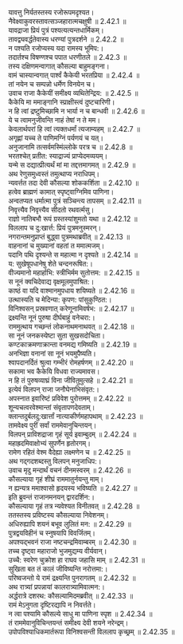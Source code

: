 

  
यावत्तु निर्यतस्तस्य रजोरूपमदृश्यत।  
नैवेक्ष्वाकुवरस्तावत्सञ्जहारात्मचक्षुषी ॥ 2.42.1 ॥   
यावद्राजा प्रियं पुत्रं पश्यत्यत्यन्तधार्मिकम्।  
तावद्व्यवर्द्धतेवास्य धरण्यां पुत्रदर्शने ॥ 2.42.2 ॥   
न पश्यति रजोप्यस्य यदा रामस्य भूमिप:।  
तदार्तश्च विषण्णश्च पपात धरणीतले ॥ 2.42.3 ॥   
तस्य दक्षिणमन्वागात् कौसल्या बाहुमङ्गना।  
वामं चास्यान्वगात् पार्श्वं कैकेयी भरतप्रिया ॥ 2.42.4 ॥   
तां नयेन च सम्पन्नो धर्मेण विनयेन च।  
उवाच राजा कैकेयीं समीक्ष्य व्यथितेन्द्रिय: ॥ 2.42.5 ॥   
कैकेयि मा ममाङ्गानि स्प्राक्षीस्त्वं दुष्टचारिणी।  
न हि त्वां द्रष्टुमिच्छामि न भार्या न च बान्धवी ॥ 2.42.6 ॥   
ये च त्वामनुजीवन्ति नाहं तेषां न ते मम।  
केवलार्थपरां हि त्वां त्यक्तधर्मां त्यजाम्यहम् ॥ 2.42.7 ॥   
अगृह्णां यच्च ते पाणिमग्निं पर्यणयं च यत्।  
अनुजानामि तत्सर्वमस्मिंल्लोके परत्र च ॥ 2.42.8 ॥   
भरतश्चेत् प्रतीत: स्याद्राज्यं प्राप्येदमव्ययम्।  
यन्मे स दद्यात्प्रीत्यर्थं मां मा तद्दत्तमागमत् ॥ 2.42.9 ॥   
अथ रेणुसमुध्वस्तं तमुत्थाप्य नराधिपम्।  
न्यवर्त्तत तदा देवी कौसल्या शोककर्शिता ॥ 2.42.10 ॥   
हत्वेव ब्राह्मणं कामात् स्पृष्ट्वाग्निमिव पाणिना।  
अन्वतप्यत धर्मात्मा पुत्रं सञ्चिन्त्य तापसम् ॥ 2.42.11 ॥   
निवृत्त्यैव निवृत्त्यैव सीदतो रथवर्त्मसु।  
राज्ञो नातिबभौ रूपं ग्रस्तस्यांशुमतो यथा ॥ 2.42.12 ॥   
विललाप च दु:खार्त्त: प्रियं पुत्रमनुस्मरन्।  
नगरान्तमनुप्राप्तं बुद्ध्वा पुत्रमथाब्रवीत् ॥ 2.42.13 ॥   
वाहनानां च मुख्यानां वहतां त ममात्मजम्।  
पदानि पथि दृश्यन्ते स महात्मा न दृश्यते ॥ 2.42.14 ॥   
य: सुखेषूपधानेषु शेते चन्दनरूषित:।  
वीज्यमानो महार्हाभि: स्त्रीभिर्मम सुतोत्तम: ॥ 2.42.15 ॥   
स नूनं क्वचिदेवाद्य वृक्षमूलमुपाश्रित:।  
काष्ठं वा यदि वाश्मानमुपधाय शयिष्यते ॥ 2.42.16 ॥   
उत्थास्यति च मेदिन्या: कृपण: पांसुकुण्ठित:।  
विनिश्वसन् प्रस्रवणात् करेणूनामिवर्षभ: ॥ 2.42.17 ॥   
द्रक्ष्यन्ति नूनं पुरुषा दीर्घबाहुं वनेचरा:।  
राममुत्थाय गच्छन्तं लोकनाथमनाथवत् ॥ 2.42.18 ॥   
सा नूनं जनकस्येष्टा सुता सुखसदोचिता।  
कण्टकाक्रमणाक्रान्ता वनमद्य गमिष्यति ॥ 2.42.19 ॥   
अनभिज्ञा वनानां सा नूनं भयमुपैष्यति।  
श्वापदानर्दितं श्रुत्वा गम्भीरं रोमहर्षणम् ॥ 2.42.20 ॥   
सकामा भव कैकेयि विधवा राज्यमावस।  
न हि तं पुरुषव्याघ्रं विना जीवितुमुत्सहे ॥ 2.42.21 ॥   
इत्येवं विलपन् राजा जनौघेनाभिसंवृत:।  
अपस्नात इवारिष्टं प्रविवेश पुरोत्तमम् ॥ 2.42.22 ॥   
शून्यचत्वरवेश्मान्तां संवृतापणदेवताम्।  
क्लान्तदुर्बलदु:खार्त्तां नात्याकीर्णमहापथाम् ॥ 2.42.23 ॥   
तामवेक्ष्य पुरीं सर्वां राममेवानुचिन्तयन्।  
विलपन् प्राविशद्राजा गृहं सूर्य इवाम्बुदम् ॥ 2.42.24 ॥   
महाह्रदमिवाक्षोभ्यं सुपर्णेन हृतोरगम्।  
रामेण रहितं वेश्म वैदेह्या लक्ष्मणेन च ॥ 2.42.25 ॥   
अथ गद्गदशब्दस्तु विलपन् मनुजाधिप:।  
उवाच मृदु मन्दार्थं वचनं दीनमस्वरम् ॥ 2.42.26 ॥   
कौसल्याया गृहं शीघ्रं राममातुर्नयन्तु माम्।  
न ह्यन्यत्र ममाश्वासो हृदयस्य भविष्यति ॥ 2.42.27 ॥   
इति ब्रुवन्तं राजानमनयन् द्वारदर्शिन:।  
कौसल्याया गृहं तत्र न्यवेश्यत विनीतवत् ॥ 2.42.28 ॥   
ततस्तस्य प्रविष्टस्य कौसल्याया निवेशनम्।  
अधिरुह्यापि शयनं बभूव लुलितं मन: ॥ 2.42.29 ॥   
पुत्रद्वयविहीनं च स्नुषयापि विवर्जितम्।  
अपश्यद्भवनं राजा नष्टचन्द्रमिवाम्बरम् ॥ 2.42.30 ॥   
तच्च दृष्ट्वा महाराजो भुजमुद्यम्य वीर्यवान्।  
उच्चै: स्वरेण चुक्रोश हा राघव जहासि माम् ॥ 2.42.31 ॥   
सुखिता बत तं कालं जीविष्यन्ति नरोत्तमा:।  
परिष्वजन्तो ये रामं द्रक्ष्यन्ति पुनरागतम् ॥ 2.42.32 ॥   
अथ रात्र्यां प्रपन्नायां कालरात्र्यामिवात्मन:।  
अर्द्धरात्रे दशरथ: कौसल्यामिदमब्रवीत् ॥ 2.42.33 ॥   
रामं मेऽनुगता दृष्टिरद्यापि न निवर्त्तते।  
न त्वा पश्यामि कौसल्ये साधु मा पाणिना स्पृश ॥ 2.42.34 ॥   
तं राममेवानुविचिन्तयन्तं समीक्ष्य देवी शयने नरेन्द्रम्।  
उपोपविश्याधिकमार्तरूपा विनिश्वसन्ती विललाप कृच्छ्रम् ॥ 2.42.35 ॥   
